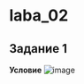 # laba_02
## Задание 1
**Условие**
![image](https://github.com/ban-tyan/laba_02/assets/145260845/d2a40286-86cd-42db-898e-64f43948b0a1)

